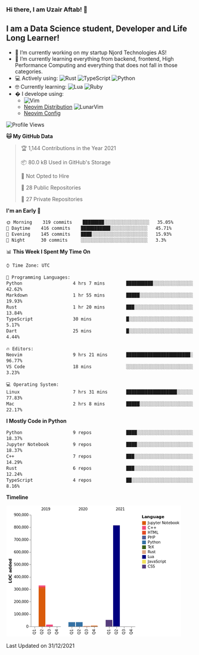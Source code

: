 ### Hi there, I am Uzair Aftab! 👋

## I am a Data Science student, Developer and Life Long Learner!
- 🔭 I’m currently working on my startup Njord Technologies AS!
- 🌱 I’m currently learning everything from backend, frontend, High Performance Computing and everything that does not fall in those categories.
- 💻 Actively using: <img alt="Rust" src="https://img.shields.io/badge/rust-%23000000.svg?style=for-the-badge&logo=rust&logoColor=white"/> <img alt="TypeScript" src="https://img.shields.io/badge/typescript-%23007ACC.svg?style=for-the-badge&logo=typescript&logoColor=white"/> <img alt="Python" src="https://img.shields.io/badge/python-%2314354C.svg?style=for-the-badge&logo=python&logoColor=white"/>
- 🤓 Currently learning: <img alt="Lua" src="https://img.shields.io/badge/lua-%232C2D72.svg?style=for-the-badge&logo=lua&logoColor=white"/>  <img alt="Ruby" src="https://img.shields.io/badge/ruby-%232C2D72.svg?style=for-the-badge&logo=ruby&logoColor=white"/>  
- � I develope using: 
  -  <img alt="Vim" src="https://img.shields.io/badge/VIM-%2311AB00.svg?style=for-the-badge&logo=vim&logoColor=white"/>
  -  [Neovim Distribution](https://github.com/LunarVim/LunarVim) <img alt="LunarVim" src="https://www.lunarvim.org/assets/lunarvim_logo.png" width="5%"/>
  -  [Neovim Config](https://github.com/Uzaaft/lvim_abz)
  
<!--START_SECTION:waka-->
![Profile Views](http://img.shields.io/badge/Profile%20Views-4-blue)

**🐱 My GitHub Data** 

> 🏆 1,144 Contributions in the Year 2021
 > 
> 📦 80.0 kB Used in GitHub's Storage 
 > 
> 🚫 Not Opted to Hire
 > 
> 📜 28 Public Repositories 
 > 
> 🔑 27 Private Repositories  
 > 
**I'm an Early 🐤** 

```text
🌞 Morning    319 commits    ████████░░░░░░░░░░░░░░░░░   35.05% 
🌆 Daytime    416 commits    ███████████░░░░░░░░░░░░░░   45.71% 
🌃 Evening    145 commits    ████░░░░░░░░░░░░░░░░░░░░░   15.93% 
🌙 Night      30 commits     ░░░░░░░░░░░░░░░░░░░░░░░░░   3.3%

```


📊 **This Week I Spent My Time On** 

```text
⌚︎ Time Zone: UTC

💬 Programming Languages: 
Python                   4 hrs 7 mins        ██████████░░░░░░░░░░░░░░░   42.62% 
Markdown                 1 hr 55 mins        █████░░░░░░░░░░░░░░░░░░░░   19.93% 
Rust                     1 hr 20 mins        ███░░░░░░░░░░░░░░░░░░░░░░   13.84% 
TypeScript               30 mins             █░░░░░░░░░░░░░░░░░░░░░░░░   5.17% 
Dart                     25 mins             █░░░░░░░░░░░░░░░░░░░░░░░░   4.44%

🔥 Editors: 
Neovim                   9 hrs 21 mins       ████████████████████████░   96.77% 
VS Code                  18 mins             ░░░░░░░░░░░░░░░░░░░░░░░░░   3.23%

💻 Operating System: 
Linux                    7 hrs 31 mins       ███████████████████░░░░░░   77.83% 
Mac                      2 hrs 8 mins        █████░░░░░░░░░░░░░░░░░░░░   22.17%

```

**I Mostly Code in Python** 

```text
Python                   9 repos             ████░░░░░░░░░░░░░░░░░░░░░   18.37% 
Jupyter Notebook         9 repos             ████░░░░░░░░░░░░░░░░░░░░░   18.37% 
C++                      7 repos             ███░░░░░░░░░░░░░░░░░░░░░░   14.29% 
Rust                     6 repos             ███░░░░░░░░░░░░░░░░░░░░░░   12.24% 
TypeScript               4 repos             ██░░░░░░░░░░░░░░░░░░░░░░░   8.16%

```


**Timeline**

![Chart not found](https://raw.githubusercontent.com/Uzaaft/Uzaaft/master/charts/bar_graph.png) 


 Last Updated on 31/12/2021
<!--END_SECTION:waka-->
